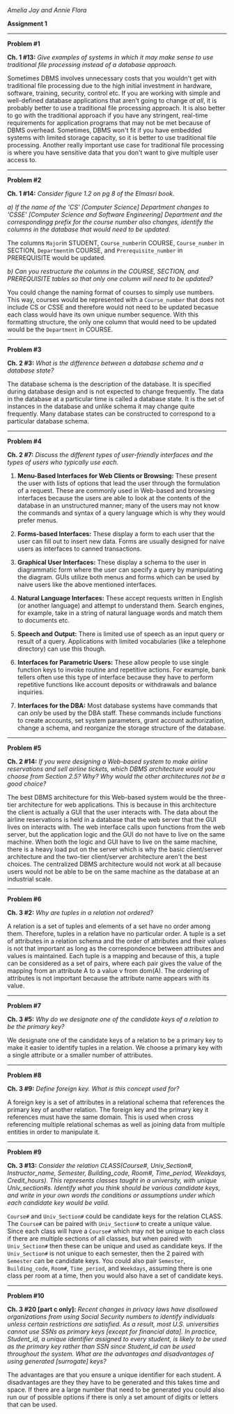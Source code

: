 *Amelia Jay and Annie Flora*

**Assignment 1**

_____________


**Problem #1**

**Ch. 1 #13:**
*Give examples of systems in which it may make sense to use traditional file processing instead of a database approach.*

Sometimes DBMS involves unnecessary costs that you wouldn't get with traditional file processing due to the high initial investment in hardware, software, training, security, control etc. If you are working with simple and well-defined database applications that aren't going to change *at all*, it is probably better to use a traditional file processing approach. It is also better to go with the traditional approach if you have any stringent, real-time requirements for application programs that may not be met because of DBMS overhead. Sometimes, DBMS won't fit if you have embedded systems with limited storage capacity, so it is better to use traditional file processing. Another really important use case for traditional file processing is where you have sensitive data that you don't want to give multiple user access to. 

_____________

**Problem #2**

**Ch. 1 #14:**
*Consider figure 1.2 on pg 8 of the Elmasri book.*

*a) If the name of the 'CS' [Computer Science] Department changes to 'CSSE' [Computer Science and Software Engineering] Department and the correspondingg prefix for the course number also changes, identify the columns in the database that would need to be updated.* 

The columns `Major`in STUDENT, `Course_number`in COURSE, `Course_number` in SECTION, `Department`in COURSE, and `Prerequisite_number` in PREREQUISITE would be updated. 

*b) Can you restructure the columns in the COURSE, SECTION, and PREREQUISITE tables so that only one column will need to be updated?*

You could change the naming format of courses to simply use numbers. This way, courses would be represented with a `Course_number` that does not include CS or CSSE and therefore would not need to be updated becasue each class would have its own unique number sequence. With this formatting structure, the only one column that would need to be updated would be the `Department` in COURSE. 

_____________


**Problem #3**

**Ch. 2 #3:**
*What is the difference between a database schema and a database state?*

The database schema is the description of the database. It is specified during database design and is not expected to change frequently. The data in the database at a particular time is called a database state. It is the set of instances in the database and unlike schema it may change quite frequently. Many database states can be constructed to correspond to a particular database schema. 

_____________


**Problem #4**

**Ch. 2 #7:** 
*Discuss the different types of user-friendly interfaces and the types of users who typically use each.*

1. **Menu-Based Interfaces for Web Clients or Browsing:** These present the user with lists of options that lead the user through the formulation of a request. These are commonly used in Web-based and browsing interfaces because the users are able to look at the contents of the database in an unstructured manner; many of the users may not know the commands and syntax of a query language which is why they would prefer menus.

2. **Forms-based Interfaces:** These display a form to each user that the user can fill out to insert new data. Forms are usually designed for naive users as interfaces to canned transactions.

3. **Graphical User Interfaces:** These display a schema to the user in diagrammatic form where the user can specify a query by manipulating the diagram. GUIs utilize both menus and forms which can be used by naive users like the above mentioned interfaces.

4. **Natural Language Interfaces:** These accept requests written in English (or another language) and attempt to understand them. Search engines, for example, take in a string of natural language words and match them to documents etc.

5. **Speech and Output:** There is limited use of speech as an input query or result of a query. Applications with limited vocabularies (like a telephone directory) can use this though.

6. **Interfaces for Parametric Users:** These allow people to use single function keys to invoke routine and repetitive actions. For example, bank tellers often use this type of interface because they have to perform repetitive functions like account deposits or withdrawals and balance inquiries.

7. **Interfaces for the DBA:** Most database systems have commands that can *only* be used by the DBA staff. These commands include functions to create accounts, set system parameters, grant account authorization, change a schema, and reorganize the storage structure of the database.

_____________


**Problem #5**

**Ch. 2 #14:**
*If you were designing a Web-based system to make airline reservations and sell airline tickets, which DBMS architecture would you choose from Section 2.5? Why? Why would the other architectures not be a good choice?*

The best DBMS architecture for this Web-based system would be the three-tier architecture for web applications. This is because in this architecture the client is actually a GUI that the user interacts with. The data about the airline reservations is held in a database that the web server that the GUI lives on interacts with. The web interface calls upon functions from the web server, but the application logic and the GUI do not have to live on the same machine. When both the logic and GUI have to live on the same machine, there is a heavy load put on the server which is why the basic client/server architecture and the two-tier client/server architecture aren't the best choices. The centralized DBMS architecture would not work at all because users would not be able to be on the same machine as the database at an industrial scale.

_____________


**Problem #6**

**Ch. 3 #2:** 
*Why are tuples in a relation not ordered?*

A relation is a set of tuples and elements of a set have no order among them. Therefore, tuples in a relation have no particular order.  A tuple is a set of attributes in a relation schema and the order of attributes and their values is not that important as long as the correspondence between attributes and values is maintained. Each tuple is a mapping and because of this, a tuple can be considered as a set of pairs, where each pair gives the value of the mapping from an attribute A to a value v from dom(A). The ordering of attributes is not important because the attribute name appears with its value. 

_____________


**Problem #7**

**Ch. 3 #5:**
*Why do we designate one of the candidate keys of a relation to be the primary key?*

We designate one of the candidate keys of a relation to be a primary key to make it easier to identify tuples in a relation. We choose a primary key with a single attribute or a smaller number of attributes. 

_____________


**Problem #8**

**Ch. 3 #9:**
*Define foreign key. What is this concept used for?*

A foreign key is a set of attributes in a relational schema that references the primary key of another relation. The foreign key and the primary key it references must have the same domain. This is used when cross referencing multiple relational schemas as well as joining data from multiple entities in order to manipulate it.

_____________


**Problem #9**

**Ch. 3 #13:**
*Consider the relation CLASS(Course#, Univ_Section#, Instructor_name, Semester, Building_code, Room#, Time_period, Weekdays, Credit_hours). This represents classes taught in a university, with unique Univ_section#s. Identify what you think should be various candidate keys, and write in your own words the conditions or assumptions under which each candidate key would be valid.*

`Course#` and `Univ_Section#` could be candidate keys for the relation CLASS. The `Course#` can be paired with `Univ_Section#` to create a unique value. Since each class will have a `Course#` which may not be unique to each class if there are multiple sections of all classes, but when paired with `Univ_Section#` then these can be unique and used as candidate keys. If the `Univ_Section#` is not unique to each semester, then the 2 paired with `Semester` can be candidate keys. You could also pair `Semester`, `Building_code`, `Room#`, `Time_period`, and `Weekdays`, assuming there is one class per room at a time, then you would also have a set of candidate keys. 

_____________


**Problem #10**

**Ch. 3 #20 [part c only]:**
*Recent changes in privacy laws have disallowed organizations from using Social Security numbers to identify individuals unless certain restrictions are satisfied. As a result, most U.S. universities cannot use SSNs as primary keys [except for financial data]. In practice, Student_id, a unique identifier assigned to every student, is likely to be used as the primary key rather than SSN since Student_id can be used throughout the system. What are the advantages and disadvantages of using generated [surrogate] keys?*

The advantages are that you ensure a unique identifier for each student. A disadvantages are they they have to be generated and this takes time and space. If there are a large number that need to be generated you could also run our of possible options if there is only a set amount of digits or letters that can be used. 

